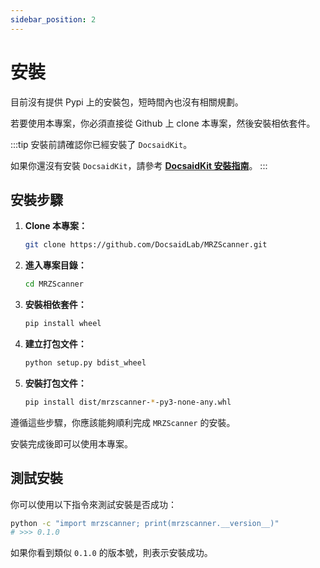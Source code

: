 ```yaml
---
sidebar_position: 2
---
```


# 安裝

目前沒有提供 Pypi 上的安裝包，短時間內也沒有相關規劃。

若要使用本專案，你必須直接從 Github 上 clone 本專案，然後安裝相依套件。

:::tip
安裝前請確認你已經安裝了 `DocsaidKit`。

如果你還沒有安裝 `DocsaidKit`，請參考 [**DocsaidKit 安裝指南**](../docsaidkit/installation)。
:::

## 安裝步驟

1. **Clone 本專案：**

   ```bash
   git clone https://github.com/DocsaidLab/MRZScanner.git
   ```

2. **進入專案目錄：**

   ```bash
   cd MRZScanner
   ```

3. **安裝相依套件：**

   ```bash
   pip install wheel
   ```

4. **建立打包文件：**

   ```bash
   python setup.py bdist_wheel
   ```

5. **安裝打包文件：**

   ```bash
   pip install dist/mrzscanner-*-py3-none-any.whl
   ```

遵循這些步驟，你應該能夠順利完成 `MRZScanner` 的安裝。

安裝完成後即可以使用本專案。

## 測試安裝

你可以使用以下指令來測試安裝是否成功：

```bash
python -c "import mrzscanner; print(mrzscanner.__version__)"
# >>> 0.1.0
```

如果你看到類似 `0.1.0` 的版本號，則表示安裝成功。
